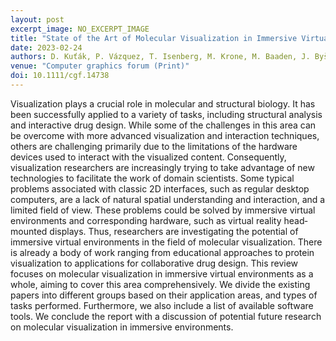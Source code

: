 ```yaml
---
layout: post
excerpt_image: NO_EXCERPT_IMAGE
title: "State of the Art of Molecular Visualization in Immersive Virtual Environments"
date: 2023-02-24
authors: D. Kuťák, P. Vázquez, T. Isenberg, M. Krone, M. Baaden, J. Byška, B. Kozlíková & H. Miao
venue: "Computer graphics forum (Print)"
doi: 10.1111/cgf.14738
---
```

Visualization plays a crucial role in molecular and structural biology. It has been successfully applied to a variety of tasks, including structural analysis and interactive drug design. While some of the challenges in this area can be overcome with more advanced visualization and interaction techniques, others are challenging primarily due to the limitations of the hardware devices used to interact with the visualized content. Consequently, visualization researchers are increasingly trying to take advantage of new technologies to facilitate the work of domain scientists. Some typical problems associated with classic 2D interfaces, such as regular desktop computers, are a lack of natural spatial understanding and interaction, and a limited field of view. These problems could be solved by immersive virtual environments and corresponding hardware, such as virtual reality head‐mounted displays. Thus, researchers are investigating the potential of immersive virtual environments in the field of molecular visualization. There is already a body of work ranging from educational approaches to protein visualization to applications for collaborative drug design. This review focuses on molecular visualization in immersive virtual environments as a whole, aiming to cover this area comprehensively. We divide the existing papers into different groups based on their application areas, and types of tasks performed. Furthermore, we also include a list of available software tools. We conclude the report with a discussion of potential future research on molecular visualization in immersive environments.
